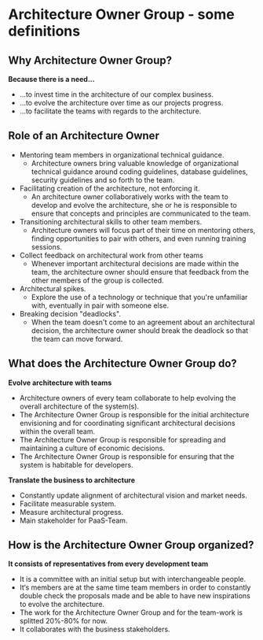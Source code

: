 # Architecture Owner Group - some definitions

## Why Architecture Owner Group?

**Because there is a need...**

- …to invest time in the architecture of our complex business. ​
- …to evolve the architecture over time as our projects progress.​
- …to facilitate the teams with regards to the architecture.

## Role of an Architecture Owner

- Mentoring team members in organizational technical guidance.​
    - Architecture owners bring valuable knowledge of organizational technical guidance around coding guidelines, database guidelines, security guidelines and so forth to the team.​
- Facilitating creation of the architecture, not enforcing it. ​
    - An architecture owner collaboratively works with the team to develop and evolve the architecture, she or he is responsible to ensure that concepts and principles are communicated to the team​.
- Transitioning architectural skills to other team members. ​
    - Architecture owners will focus part of their time on mentoring others, finding opportunities to pair with others, and even running training sessions.
- Collect feedback on architectural work from other teams ​
    - Whenever important architectural decisions are made within the team, the architecture owner should ensure that feedback from the other members of the group is collected.​
- Architectural spikes.​
    - Explore the use of a technology or technique that you're unfamiliar with, eventually in pair with someone else.​
- Breaking decision "deadlocks".​
    - When the team doesn't come to an agreement about an architectural decision, the architecture owner should break the deadlock so that the team can move forward.

## What does the Architecture Owner Group do?

**Evolve architecture with teams**

- Architecture owners of every team collaborate to help evolving the overall architecture of the system(s)​.
- The Architecture Owner Group is responsible for the initial architecture envisioning and for coordinating significant architectural decisions within the overall team.​
- The Architecture Owner Group is responsible for spreading and maintaining a culture of economic decisions.​
- The Architecture Owner Group is responsible for ensuring that the system is habitable for developers.

**Translate the business to architecture**

- Constantly update alignment of architectural vision and market needs​.
- Facilitate measurable system​.
- Measure architectural progress​.
- Main stakeholder for PaaS-Team.

## How is the Architecture Owner Group organized?

**It consists of representatives from every development team**

- It is a committee with an initial setup but with interchangeable people​.
- It‘s members are at the same time team members in order to constantly double check the proposals made and be able to have new inspirations to evolve the architecture.​
- The work for the Architecture Owner Group and for the team-work is splitted 20%-80% for now.​
- It collaborates with the business stakeholders.